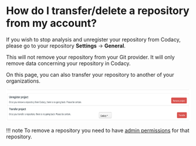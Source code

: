 # How do I transfer/delete a repository from my account?

If you wish to stop analysis and unregister your repository from Codacy, please go to your repository **Settings** -> **General**.

This will not remove your repository from your Git provider. It will only remove data concerning your repository in Codacy.

On this page, you can also transfer your repository to another of your organizations.

<img src="/images/Screen_Shot_2016-12-06_at_16.37.02.png" width="694" height="87" />

!!! note
    To remove a repository you need to have [admin permissions](../../organizations/manual-organizations/administrative-permissions.md) for that repository.
